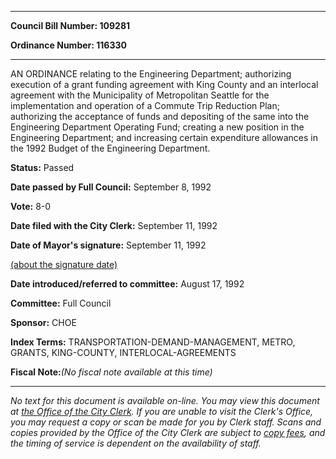 

********

**Council Bill Number: 109281**
   
**Ordinance Number: 116330**
********

 AN ORDINANCE relating to the Engineering Department; authorizing execution of a grant funding agreement with King County and an interlocal agreement with the Municipality of Metropolitan Seattle for the implementation and operation of a Commute Trip Reduction Plan; authorizing the acceptance of funds and depositing of the same into the Engineering Department Operating Fund; creating a new position in the Engineering Department; and increasing certain expenditure allowances in the 1992 Budget of the Engineering Department.

**Status:** Passed
   
**Date passed by Full Council:** September 8, 1992
   
**Vote:** 8-0
   
**Date filed with the City Clerk:** September 11, 1992
   
**Date of Mayor's signature:** September 11, 1992
   
[(about the signature date)](/~public/approvaldate.htm)
   
   
   
**Date introduced/referred to committee:** August 17, 1992
   
**Committee:** Full Council
   
**Sponsor:** CHOE
   
   
**Index Terms:** TRANSPORTATION-DEMAND-MANAGEMENT, METRO, GRANTS, KING-COUNTY, INTERLOCAL-AGREEMENTS

**Fiscal Note:**_(No fiscal note available at this time)_
********

_No text for this document is available on-line. You may view this document at [the Office of the City Clerk](http://www.seattle.gov/leg/clerk/contactUs.htm). If you are unable to visit the Clerk's Office, you may request a copy or scan be made for you by Clerk staff. Scans and copies provided by the Office of the City Clerk are subject to [copy fees](http://clerk.seattle.gov/~public/clerkfees.htm), and the timing of service is dependent on the availability of staff._

